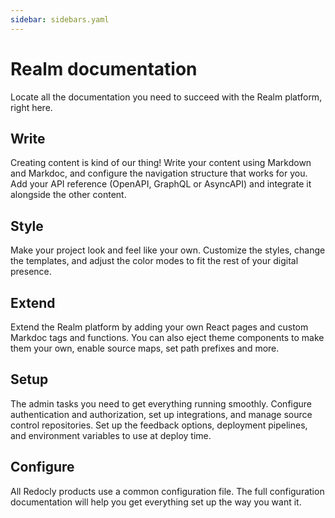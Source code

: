 ```yaml
---
sidebar: sidebars.yaml
---
```

# Realm documentation

Locate all the documentation you need to succeed with the Realm platform, right here.

## Write

Creating content is kind of our thing!
Write your content using Markdown and Markdoc, and configure the navigation structure that works for you.
Add your API reference (OpenAPI, GraphQL or AsyncAPI) and integrate it alongside the other content.

## Style

Make your project look and feel like your own.
Customize the styles, change the templates, and adjust the color modes to fit the rest of your digital presence.

## Extend

Extend the Realm platform by adding your own React pages and custom Markdoc tags and functions.
You can also eject theme components to make them your own, enable source maps, set path prefixes and more.

## Setup

The admin tasks you need to get everything running smoothly.
Configure authentication and authorization, set up integrations, and manage source control repositories.
Set up the feedback options, deployment pipelines, and environment variables to use at deploy time.

## Configure

All Redocly products use a common configuration file.
The full configuration documentation will help you get everything set up the way you want it.

